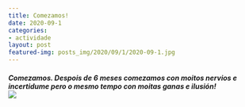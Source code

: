 ```yaml
---
title: Comezamos!
date: 2020-09-1
categories:
- actividade
layout: post
featured-img: posts_img/2020/09/1/2020-09-1.jpg
---
```

 <h5 class="center header text_h2">
Comezamos.
 <!--more-->
Despois de 6 meses comezamos con moitos nervios e incertidume pero o mesmo tempo con moitas ganas e ilusión!

<div class="row">
    <div class="col s12 m12">
		<img class="responsive-img" src="{{ site.baseurl }}/posts_img/2020/09/1/2020-09-1.jpg">
	</div>
</div>
 